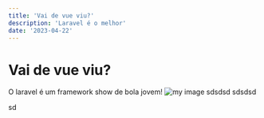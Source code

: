 ```yaml
---
title: 'Vai de vue viu?'
description: 'Laravel é o melhor'
date: '2023-04-22'
---
```


# Vai de vue viu?
O laravel é um framework show de bola jovem!
![my image](/img/console.info.png)
sdsdsd
sdsdsd

sd
